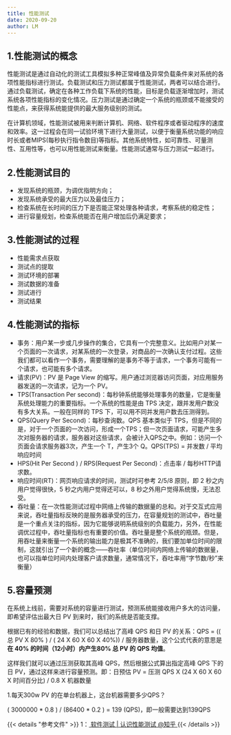 ```yaml
---
title: 性能测试
date: 2020-09-20
author: LM
---
```


## 1.性能测试的概念

性能测试是通过自动化的测试工具模拟多种正常峰值及异常负载条件来对系统的各项性能指标进行测试。负载测试和压力测试都属于性能测试，两者可以结合进行。通过负载测试，确定在各种工作负载下系统的性能，目标是负载逐渐增加时，测试系统各项性能指标的变化情况。压力测试是通过确定一个系统的瓶颈或不能接受的性能点，来获得系统能提供的最大服务级别的测试。

在计算机领域，性能测试被用来判断计算机、网络、软件程序或者驱动程序的速度和效率。这一过程会在同一试验环境下进行大量测试，以便于衡量系统功能的响应时长或者MIPS(每秒执行指令数目)等指标。其他系统特性，如可靠性、可量测性、互用性等，也可以用性能测试来衡量。性能测试通常与压力测试一起进行。

## 2.性能测试目的

- 发现系统的瓶颈，为调优指明方向；
- 发现系统承受的最大压力以及最佳压力；
- 检查系统在长时间的压力下是否能正常处理各种请求，考察系统的稳定性；
- 进行容量规划，检查系统能否在用户增加后仍满足要求；

## 3.性能测试的过程

- 性能需求点获取
- 测试点的提取
- 测试环境的部署
- 测试数据的准备
- 测试进行
- 测试结果

## 4.性能测试的指标

- 事务：用户某一步或几步操作的集合，它具有一个完整意义。比如用户对某一个页面的一次请求，对某系统的一次登录，对商品的一次确认支付过程。这些我们都可以看作一个事务，需要理解的是事务不等于请求，一个事务可能有一个请求，也可能有多个请求。
- 请求(PV)：PV 是 Page View 的缩写。用户通过浏览器访问页面，对应用服务器发送的一次请求，记为一个 PV。
- TPS(Transaction Per second)：每秒钟系统能够处理事务的数量，它是衡量系统处理能力的重要指标。一个系统的性能是由 TPS 决定，跟并发用户数没有多大关系。一般在同样的 TPS 下，可以用不同并发用户数去压测得到。
- QPS(Query Per Second)：每秒查询数。QPS 基本类似于 TPS，但是不同的是，对于一个页面的一次访问，形成一个TPS；但一次页面请求，可能产生多次对服务器的请求，服务器对这些请求，会被计入QPS之中。例如：访问一个页面会请求服务器3次，产生一个 T，产生3个 Q。QPS(TPS) = 并发数 / 平均响应时间
- HPS(Hit Per Second ) / RPS(Request Per Second)：点击率 / 每秒HTTP请求数。
- 响应时间(RT)：网页响应请求的时间，测试时可参考 2/5/8 原则，即 2 秒之内用户觉得很快，5 秒之内用户觉得还可以，8 秒之外用户觉得系统慢，无法忍受。
- 吞吐量：在一次性能测试过程中网络上传输的数据量的总和。对于交互式应用来说，吞吐量指标反映的是服务器承受的压力，在容量规划的测试中，吞吐量是一个重点关注的指标，因为它能够说明系统级别的负载能力，另外，在性能调优过程中，吞吐量指标也有重要的价值。吞吐量是整个系统的瓶颈。但是，用吞吐量来衡量一个系统的输出能力是极其不准确的，我们要加单位时间的限制，这就引出了一个新的概念——吞吐率（单位时间内网络上传输的数据量，也可以指单位时间内处理客户请求数量，通常情况下，吞吐率用“字节数/秒”来衡量）

## 5.容量预测

在系统上线前，需要对系统的容量进行测试，预测系统能接收用户多大的访问量，即希望评估出最大日 PV 到来时，我们的系统是否能支撑。

根据已有的经验和数据，我们可以总结出了高峰 QPS 和日 PV 的关系：QPS = (( 总 PV X 80% ) / ( 24 X 60 X 60 X 40%)) / 服务器数量，这个公式代表的意思是**在 40% 的时间（12小时）内产生80% 总 PV 的 QPS 均值**。

这样我们就可以通过压测获取其高峰 QPS，然后根据公式算出指定高峰 QPS 下的日 PV，通过这样来进行容量预测。即：日预估 PV = 压测 QPS X (24 X 60 X 60 X 时间百分比) / 0.8 X 机器数量

1.每天300w PV 的在单台机器上，这台机器需要多少QPS？ 

( 3000000 * 0.8 ) / (86400 * 0.2 ) = 139 (QPS)，即一般需要达到139QPS

{{< details "参考文件" >}} 
1：[ 软件测试 | 认识性能测试  @知乎 ](https://zhuanlan.zhihu.com/p/630366072)
{{< /details >}}